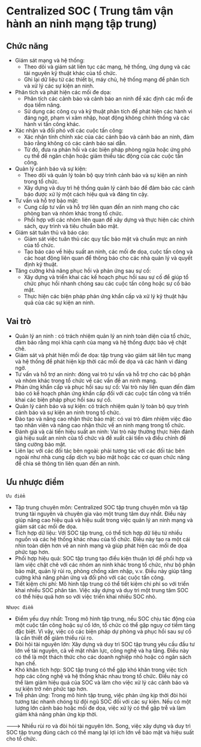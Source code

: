 # Centralized SOC ( Trung tâm vận hành an ninh mạng tập trung)

## Chức năng 

- Giám sát mạng và hệ thống:
    +  Theo dõi và giám sát liên tục các mạng, hệ thống, ứng dụng và các tài nguyên kỹ thuật khác của tổ chức.
    +  Ghi lại dữ liệu từ các thiết bị, máy chủ, hệ thống mạng để phân tích và xử lý các sự kiện an ninh.
-  Phân tích và phát hiện các mối đe dọa:
    +  Phân tích các cảnh báo và cảnh báo an ninh để xác định các mối đe dọa tiềm năng.
    +  Sử dụng các công cụ và kỹ thuật phân tích để phát hiện các hành vi đáng ngờ, phạm vi xâm nhập, hoạt động không chính thống và các hành vi tấn công khác.
-  Xác nhận và đối phó với các cuộc tấn công:
    +  Xác nhận tính chính xác của các cảnh báo và cảnh báo an ninh, đảm bảo rằng không có các cảnh báo sai dẫn.
    +  Từ đó, đưa ra phản hồi và các biện pháp phòng ngừa hoặc ứng phó cụ thể để ngăn chặn hoặc giảm thiểu tác động của các cuộc tấn công.
-  Quản lý cảnh báo và sự kiện:
    +  Theo dõi và quản lý toàn bộ quy trình cảnh báo và sự kiện an ninh trong tổ chức.
    +  Xây dựng và duy trì hệ thống quản lý cảnh báo để đảm bảo các cảnh báo được xử lý một cách hiệu quả và đáng tin cậy.
-  Tư vấn và hỗ trợ bảo mật:
    +  Cung cấp tư vấn và hỗ trợ liên quan đến an ninh mạng cho các phòng ban và nhóm khác trong tổ chức.
    +  Phối hợp với các nhóm liên quan để xây dựng và thực hiện các chính sách, quy trình và tiêu chuẩn bảo mật.
-  Giám sát tuân thủ và báo cáo:
    +  Giám sát việc tuân thủ các quy tắc bảo mật và chuẩn mực an ninh của tổ chức.
    +  Tạo báo cáo về hiệu suất an ninh, các mối đe dọa, cuộc tấn công và các hoạt động liên quan để thông báo cho các nhà quản lý và quyết định kỹ thuật.
-  Tăng cường khả năng phục hồi và phản ứng sau sự cố:
    +  Xây dựng và triển khai các kế hoạch phục hồi sau sự cố để giúp tổ chức phục hồi nhanh chóng sau các cuộc tấn công hoặc sự cố bảo mật.
    +  Thực hiện các biện pháp phản ứng khẩn cấp và xử lý kỹ thuật hậu quả của các sự kiện an ninh.

## Vai trò 

- Quản lý an ninh : có trách nhiệm quản lý an ninh toàn diện của tổ chức, đảm bảo rằng mọi khía cạnh của mạng và hệ thống được bảo vệ chặt chẽ.
- Giám sát và phát hiện mối đe dọa: tập trung vào giám sát liên tục mạng và hệ thống để phát hiện kịp thời các mối đe dọa và các hành vi đáng ngờ.
- Tư vấn và hỗ trợ an ninh: đóng vai trò tư vấn và hỗ trợ cho các bộ phận và nhóm khác trong tổ chức về các vấn đề an ninh mạng.
- Phản ứng khẩn cấp và phục hồi sau sự cố: Vai trò này liên quan đến đảm bảo có kế hoạch phản ứng khẩn cấp đối với các cuộc tấn công và triển khai các biện pháp phục hồi sau sự cố.
- Quản lý cảnh báo và sự kiện: có trách nhiệm quản lý toàn bộ quy trình cảnh báo và sự kiện an ninh trong tổ chức.
- Đào tạo và nâng cao nhận thức bảo mật:  có vai trò đảm nhiệm việc đào tạo nhân viên và nâng cao nhận thức về an ninh mạng trong tổ chức.
- Đánh giá và cải tiến hiệu suất an ninh: Vai trò này thường thực hiện đánh giá hiệu suất an ninh của tổ chức và đề xuất cải tiến và điều chỉnh để tăng cường bảo mật.
- Liên lạc với các đối tác bên ngoài: phải tương tác với các đối tác bên ngoài như nhà cung cấp dịch vụ bảo mật hoặc các cơ quan chức năng để chia sẻ thông tin liên quan đến an ninh.

## Ưu nhược điểm

`Ưu điểm`

- Tập trung chuyên môn: Centralized SOC tập trung chuyên môn và tập trung tài nguyên và chuyên gia vào một trung tâm duy nhất. Điều này giúp nâng cao hiệu quả và hiệu suất trong việc quản lý an ninh mạng và giám sát các mối đe dọa.
- Tích hợp dữ liệu: Với SOC tập trung, có thể tích hợp dữ liệu từ nhiều nguồn và các hệ thống khác nhau của tổ chức. Điều này tạo ra một cái nhìn toàn diện hơn về an ninh mạng và giúp phát hiện các mối đe dọa phức tạp hơn.
- Phối hợp hiệu quả: SOC tập trung tạo điều kiện thuận lợi để phối hợp và làm việc chặt chẽ với các nhóm an ninh khác trong tổ chức, như bộ phận bảo mật, quản lý rủi ro, phòng chống xâm nhập, v.v. Điều này giúp tăng cường khả năng phản ứng và đối phó với các cuộc tấn công.
- Tiết kiệm chi phí: Mô hình tập trung có thể tiết kiệm chi phí so với triển khai nhiều SOC phân tán. Việc xây dựng và duy trì một trung tâm SOC có thể hiệu quả hơn so với việc triển khai nhiều SOC nhỏ.

`Nhược điểm`

-  Điểm yếu duy nhất: Trong mô hình tập trung, nếu SOC chịu tác động của một cuộc tấn công hoặc sự cố lớn, tổ chức có thể gặp nguy cơ tiềm tàng đặc biệt. Vì vậy, việc có các biện pháp dự phòng và phục hồi sau sự cố là cần thiết để giảm thiểu rủi ro.
-  Đòi hỏi tài nguyên lớn: Xây dựng và duy trì SOC tập trung yêu cầu đầu tư lớn về tài nguyên, cả về mặt nhân lực, công nghệ và hạ tầng. Điều này có thể là một thách thức cho các doanh nghiệp nhỏ hoặc có ngân sách hạn chế.
-  Khó khăn tích hợp: SOC tập trung có thể gặp khó khăn trong việc tích hợp các công nghệ và hệ thống khác nhau trong tổ chức. Điều này có thể làm giảm hiệu quả của SOC và làm cho việc xử lý các cảnh báo và sự kiện trở nên phức tạp hơn.
-  Trễ phản ứng: Trong mô hình tập trung, việc phản ứng kịp thời đòi hỏi tương tác nhanh chóng từ đội ngũ SOC đối với các sự kiện. Nếu có một lượng lớn cảnh báo hoặc mối đe dọa, việc xử lý có thể gặp trễ và làm giảm khả năng phản ứng kịp thời.

--->  Nhiều rùi ro và đòi hỏi tài nguyên lớn. Song, việc xây dựng và duy trì SOC tập trung đúng cách có thể mang lại lợi ích lớn về bảo mật và hiệu suất cho tổ chức.


